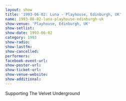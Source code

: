 ```yaml
---
layout: show
title: '1993-06-02: Luna - Playhouse, Edinburgh, UK'
name: 1993-06-02-luna-playhouse-edinburgh-uk
show-venue: 'Playhouse, Edinburgh, UK'
show-setlist: 
show-date: 1993-06-02
category: 1993
show-radio: 
show-lastfm: 
show-cancelled: 
performers: 
facebook-event-url: 
show-poster-url: 
show-ticket-url: 
show-venue-website: 
show-additional: 
---
```


Supporting The Velvet Underground